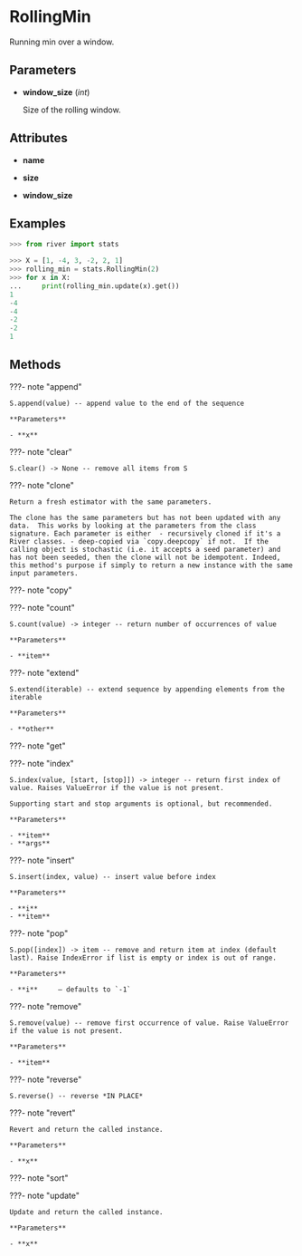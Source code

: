 # RollingMin

Running min over a window.



## Parameters

- **window_size** (*int*)

    Size of the rolling window.


## Attributes

- **name**

- **size**

- **window_size**


## Examples

```python
>>> from river import stats

>>> X = [1, -4, 3, -2, 2, 1]
>>> rolling_min = stats.RollingMin(2)
>>> for x in X:
...     print(rolling_min.update(x).get())
1
-4
-4
-2
-2
1
```

## Methods

???- note "append"

    S.append(value) -- append value to the end of the sequence

    **Parameters**

    - **x**    
    
???- note "clear"

    S.clear() -> None -- remove all items from S

    
???- note "clone"

    Return a fresh estimator with the same parameters.

    The clone has the same parameters but has not been updated with any data.  This works by looking at the parameters from the class signature. Each parameter is either  - recursively cloned if it's a River classes. - deep-copied via `copy.deepcopy` if not.  If the calling object is stochastic (i.e. it accepts a seed parameter) and has not been seeded, then the clone will not be idempotent. Indeed, this method's purpose if simply to return a new instance with the same input parameters.

    
???- note "copy"

???- note "count"

    S.count(value) -> integer -- return number of occurrences of value

    **Parameters**

    - **item**    
    
???- note "extend"

    S.extend(iterable) -- extend sequence by appending elements from the iterable

    **Parameters**

    - **other**    
    
???- note "get"

???- note "index"

    S.index(value, [start, [stop]]) -> integer -- return first index of value. Raises ValueError if the value is not present.

    Supporting start and stop arguments is optional, but recommended.

    **Parameters**

    - **item**    
    - **args**    
    
???- note "insert"

    S.insert(index, value) -- insert value before index

    **Parameters**

    - **i**    
    - **item**    
    
???- note "pop"

    S.pop([index]) -> item -- remove and return item at index (default last). Raise IndexError if list is empty or index is out of range.

    **Parameters**

    - **i**     – defaults to `-1`    
    
???- note "remove"

    S.remove(value) -- remove first occurrence of value. Raise ValueError if the value is not present.

    **Parameters**

    - **item**    
    
???- note "reverse"

    S.reverse() -- reverse *IN PLACE*

    
???- note "revert"

    Revert and return the called instance.

    **Parameters**

    - **x**    
    
???- note "sort"

???- note "update"

    Update and return the called instance.

    **Parameters**

    - **x**    
    
